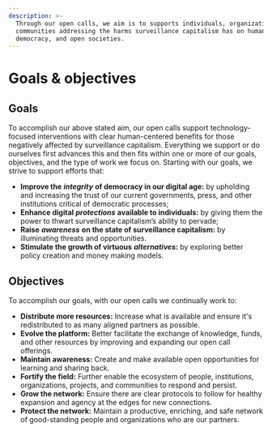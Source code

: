 ```yaml
---
description: >-
  Through our open calls, we aim is to supports individuals, organizations, and
  communities addressing the harms surveillance capitalism has on human rights,
  democracy, and open societies.
---
```


# Goals & objectives

## Goals

To accomplish our above stated aim, our open calls support technology-focused interventions with clear human-centered benefits for those negatively affected by surveillance capitalism. Everything we support or do ourselves first advances this and then fits within one or more of our goals, objectives, and the type of work we focus on. Starting with our goals, we strive to support efforts that:

* **Improve the** _**integrity**_ **of democracy in our digital age:** by upholding and increasing the trust of our current governments, press, and other institutions critical of democratic processes;
* **Enhance digital** _**protections**_ **available to individuals:** by giving them the power to thwart surveillance capitalism’s ability to pervade;
* **Raise** _**awareness**_ **on the state of surveillance capitalism:** by illuminating threats and opportunities.
* **Stimulate the growth of virtuous** _**alternatives**_**:** by exploring better policy creation and money making models.

## Objectives

To accomplish our goals, with our open calls we continually work to:

* **Distribute more resources:** Increase what is available and ensure it's redistributed to as many aligned partners as possible.
* **Evolve the platform:** Better facilitate the exchange of knowledge, funds, and other resources by improving and expanding our open call offerings.
* **Maintain awareness:** Create and make available open opportunities for learning and sharing back.
* **Fortify the field:** Further enable the ecosystem of people, institutions, organizations, projects, and communities to respond and persist.
* **Grow the network:** Ensure there are clear protocols to follow for healthy expansion and agency at the edges for new connections.
* **Protect the network:** Maintain a productive, enriching, and safe network of good-standing people and organizations who are our partners.

